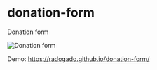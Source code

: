 # donation-form
Donation form

![Donation form](https://radogado.github.io/donation-form/donation-form.png)

Demo: https://radogado.github.io/donation-form/
